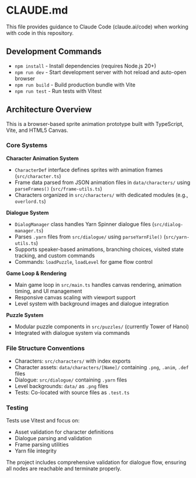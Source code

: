 # CLAUDE.md

This file provides guidance to Claude Code (claude.ai/code) when working with code in this repository.

## Development Commands

- `npm install` - Install dependencies (requires Node.js 20+)
- `npm run dev` - Start development server with hot reload and auto-open browser
- `npm run build` - Build production bundle with Vite
- `npm run test` - Run tests with Vitest

## Architecture Overview

This is a browser-based sprite animation prototype built with TypeScript, Vite, and HTML5 Canvas.

### Core Systems

**Character Animation System**
- `CharacterDef` interface defines sprites with animation frames (`src/character.ts`)
- Frame data parsed from JSON animation files in `data/characters/` using `parseFrames()` (`src/frame-utils.ts`)
- Characters organized in `src/characters/` with dedicated modules (e.g., `overlord.ts`)

**Dialogue System** 
- `DialogManager` class handles Yarn Spinner dialogue files (`src/dialog-manager.ts`)
- Parses `.yarn` files from `src/dialogue/` using `parseYarnFile()` (`src/yarn-utils.ts`)
- Supports speaker-based animations, branching choices, visited state tracking, and custom commands
- Commands: `loadPuzzle`, `loadLevel` for game flow control

**Game Loop & Rendering**
- Main game loop in `src/main.ts` handles canvas rendering, animation timing, and UI management
- Responsive canvas scaling with viewport support
- Level system with background images and dialogue integration

**Puzzle System**
- Modular puzzle components in `src/puzzles/` (currently Tower of Hanoi)
- Integrated with dialogue system via commands

### File Structure Conventions

- Characters: `src/characters/` with index exports
- Character assets: `data/characters/[Name]/` containing `.png`, `.anim`, `.def` files
- Dialogue: `src/dialogue/` containing `.yarn` files
- Level backgrounds: `data/` as `.png` files
- Tests: Co-located with source files as `.test.ts`

### Testing

Tests use Vitest and focus on:
- Asset validation for character definitions
- Dialogue parsing and validation
- Frame parsing utilities
- Yarn file integrity

The project includes comprehensive validation for dialogue flow, ensuring all nodes are reachable and terminate properly.